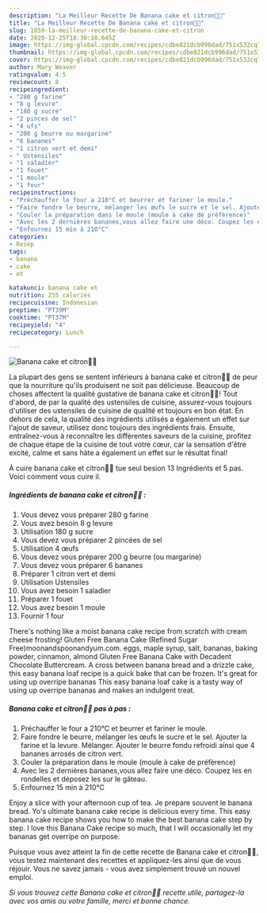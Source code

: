 ```yaml
---
description: "La Meilleur Recette De Banana cake et citron🍌🍋"
title: "La Meilleur Recette De Banana cake et citron🍌🍋"
slug: 1859-la-meilleur-recette-de-banana-cake-et-citron
date: 2020-12-25T18:30:18.645Z
image: https://img-global.cpcdn.com/recipes/cdbe821dcb996dad/751x532cq70/banana-cake-et-citron🍌🍋-photo-principale-de-la-recette.jpg
thumbnail: https://img-global.cpcdn.com/recipes/cdbe821dcb996dad/751x532cq70/banana-cake-et-citron🍌🍋-photo-principale-de-la-recette.jpg
cover: https://img-global.cpcdn.com/recipes/cdbe821dcb996dad/751x532cq70/banana-cake-et-citron🍌🍋-photo-principale-de-la-recette.jpg
author: Mary Weaver
ratingvalue: 4.5
reviewcount: 8
recipeingredient:
- "280 g farine"
- "8 g levure"
- "180 g sucre"
- "2 pinces de sel"
- "4 ufs"
- "200 g beurre ou margarine"
- "6 bananes"
- "1 citron vert et demi"
- " Ustensiles"
- "1 saladier"
- "1 fouet"
- "1 moule"
- "1 four"
recipeinstructions:
- "Préchauffer le four a 210°C et beurrer et fariner le moule."
- "Faire fondre le beurre, mélanger les œufs le sucre et le sel. Ajouter la farine et la levure. Mélanger. Ajouter le beurre fondu refroidi ainsi que 4 bananes arrosés de citron vert."
- "Couler la préparation dans le moule (moule à cake de préfèrence)"
- "Avec les 2 dernières bananes,vous allez faire une déco. Coupez les en rondelles et déposez les sur le gâteau."
- "Enfournez 15 min à 210°C"
categories:
- Resep
tags:
- banana
- cake
- et

katakunci: banana cake et 
nutrition: 255 calories
recipecuisine: Indonesian
preptime: "PT39M"
cooktime: "PT37M"
recipeyield: "4"
recipecategory: Lunch

---
```



![Banana cake et citron🍌🍋](https://img-global.cpcdn.com/recipes/cdbe821dcb996dad/751x532cq70/banana-cake-et-citron🍌🍋-photo-principale-de-la-recette.jpg)

La plupart des gens se sentent inférieurs à banana cake et citron🍌🍋 de peur que la nourriture qu'ils produisent ne soit pas délicieuse. Beaucoup de choses affectent la qualité gustative de banana cake et citron🍌🍋! Tout d'abord, de par la qualité des ustensiles de cuisine, assurez-vous toujours d'utiliser des ustensiles de cuisine de qualité et toujours en bon état. En dehors de cela, la qualité des ingrédients utilisés a également un effet sur l'ajout de saveur, utilisez donc toujours des ingrédients frais. Ensuite, entraînez-vous à reconnaître les différentes saveurs de la cuisine, profitez de chaque étape de la cuisine de tout votre cœur, car la sensation d'être excité, calme et sans hâte a également un effet sur le résultat final!

<!--inarticleads1-->

À cuire banana cake et citron🍌🍋 tue seul besion 13 Ingrédients et 5 pas. Voici comment vous cuire il.

##### Ingrédients de banana cake et citron🍌🍋 :

1. Vous devez vous préparer 280 g farine
1. Vous avez besoin 8 g levure
1. Utilisation 180 g sucre
1. Vous devez vous préparer 2 pincées de sel
1. Utilisation 4 œufs
1. Vous devez vous préparer 200 g beurre (ou margarine)
1. Vous devez vous préparer 6 bananes
1. Préparer 1 citron vert et demi
1. Utilisation  Ustensiles
1. Vous avez besoin 1 saladier
1. Préparer 1 fouet
1. Vous avez besoin 1 moule
1. Fournir 1 four


There&#39;s nothing like a moist banana cake recipe from scratch with cream cheese frosting! Gluten Free Banana Cake (Refined Sugar Free)moonandspoonandyum.com. eggs, maple syrup, salt, bananas, baking powder, cinnamon, almond Gluten Free Banana Cake with Decadent Chocolate Buttercream. A cross between banana bread and a drizzle cake, this easy banana loaf recipe is a quick bake that can be frozen. It&#39;s great for using up overripe bananas This easy banana loaf cake is a tasty way of using up overripe bananas and makes an indulgent treat. 

<!--inarticleads2-->

##### Banana cake et citron🍌🍋 pas à pas :

1. Préchauffer le four a 210°C et beurrer et fariner le moule.
1. Faire fondre le beurre, mélanger les œufs le sucre et le sel. Ajouter la farine et la levure. Mélanger. Ajouter le beurre fondu refroidi ainsi que 4 bananes arrosés de citron vert.
1. Couler la préparation dans le moule (moule à cake de préfèrence)
1. Avec les 2 dernières bananes,vous allez faire une déco. Coupez les en rondelles et déposez les sur le gâteau.
1. Enfournez 15 min à 210°C


Enjoy a slice with your afternoon cup of tea. Je prépare souvent le banana bread. Yo&#39;s ultimate banana cake recipe is delicious every time. This easy banana cake recipe shows you how to make the best banana cake step by step. I love this Banana Cake recipe so much, that I will occasionally let my bananas get overripe on purpose. 

<!--inarticleads1-->

<p>
Puisque vous avez atteint la fin de cette recette de Banana cake et citron🍌🍋, vous testez maintenant des recettes et appliquez-les ainsi que de vous réjouir. Vous ne savez jamais - vous avez simplement trouvé un nouvel emploi.
</p>

<p>
<i>Si vous trouvez cette Banana cake et citron🍌🍋 recette utile, partagez-la avec vos amis ou votre famille, merci et bonne chance.</i>
</p>
